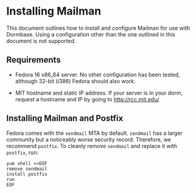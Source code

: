 Installing Mailman
==================

This document outlines how to install and configure Mailman for use
with Dormbase.  Using a configuration other than the one outlined in
this document is not supported.

Requirements
------------

 * Fedora 16 x86_64 server.  No other configuration has been tested,
   although 32-bit (i386) Fedora should also work.
 
 * MIT hostname and static IP address.  If your server is in your
   dorm, request a hostname and IP by going to http://rcc.mit.edu/

Installing Mailman and Postfix
------------------------------

Fedora comes with the `sendmail` MTA by default.  `sendmail` has a
larger community but a noticeably worse security record.  Therefore,
we recommend `postfix`.  To cleanly remove `sendmail` and replace it
with `postfix`, run:

    yum shell <<EOF
    remove sendmail
    install postfix
    run
    EOF


